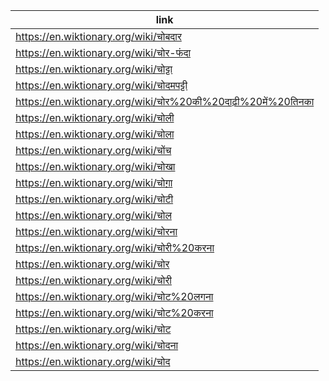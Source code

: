 |link|
|----|
|https://en.wiktionary.org/wiki/चोबदार|
|https://en.wiktionary.org/wiki/चोर-फंदा|
|https://en.wiktionary.org/wiki/चोट्टा|
|https://en.wiktionary.org/wiki/चोदमपट्टी|
|https://en.wiktionary.org/wiki/चोर%20की%20दाढ़ी%20में%20तिनका|
|https://en.wiktionary.org/wiki/चोली|
|https://en.wiktionary.org/wiki/चोला|
|https://en.wiktionary.org/wiki/चोंच|
|https://en.wiktionary.org/wiki/चोखा|
|https://en.wiktionary.org/wiki/चोग़ा|
|https://en.wiktionary.org/wiki/चोटी|
|https://en.wiktionary.org/wiki/चोल|
|https://en.wiktionary.org/wiki/चोरना|
|https://en.wiktionary.org/wiki/चोरी%20करना|
|https://en.wiktionary.org/wiki/चोर|
|https://en.wiktionary.org/wiki/चोरी|
|https://en.wiktionary.org/wiki/चोट%20लगना|
|https://en.wiktionary.org/wiki/चोट%20करना|
|https://en.wiktionary.org/wiki/चोट|
|https://en.wiktionary.org/wiki/चोदना|
|https://en.wiktionary.org/wiki/चोद|
